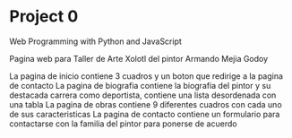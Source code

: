 # Project 0

Web Programming with Python and JavaScript

Pagina web para Taller de Arte Xolotl del pintor Armando Mejia Godoy 

La pagina de inicio contiene 3 cuadros y un boton que redirige a la pagina de contacto
La pagina de biografia contiene la biografia del pintor y su destacada carrera como deportista, contiene una lista desordenada con una tabla
La pagina de obras contiene 9 diferentes cuadros con cada uno de sus caracteristicas
La pagina de contacto contiene un formulario para contactarse con la familia del pintor para ponerse de acuerdo 
